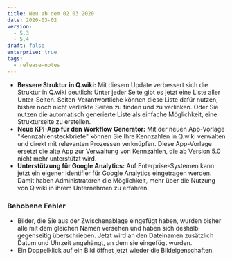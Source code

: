 ```yaml
---
title: Neu ab dem 02.03.2020
date: 2020-03-02
version:
  - 5.3
  - 5.4
draft: false
enterprise: true
tags:
  - release-notes
---
```

* **Bessere Struktur in Q.wiki:** Mit diesem Update verbessert sich die Struktur in Q.wiki deutlich: Unter jeder Seite gibt es jetzt eine Liste aller Unter-Seiten. Seiten-Verantwortliche können diese Liste dafür nutzen, bisher noch nicht verlinkte Seiten zu finden und zu verlinken. Oder Sie nutzen die automatisch generierte Liste als einfache Möglichkeit, eine Strukturseite zu erstellen.
* **Neue KPI-App für den Workflow Generator:** Mit der neuen App-Vorlage "Kennzahlensteckbriefe" können Sie Ihre Kennzahlen in Q.wiki verwalten und direkt mit relevanten Prozessen verknüpfen. Diese App-Vorlage ersetzt die alte App zur Verwaltung von Kennzahlen, die ab Version 5.0 nicht mehr unterstützt wird.
* **Unterstützung für Google Analytics:** Auf Enterprise-Systemen kann jetzt ein eigener Identifier für Google Analytics eingetragen werden. Damit haben Administratoren die Möglichkeit, mehr über die Nutzung von Q.wiki in ihrem Unternehmen zu erfahren.

### Behobene Fehler

* Bilder, die Sie aus der Zwischenablage eingefügt haben, wurden bisher alle mit dem gleichen Namen versehen und haben sich deshalb gegenseitig überschrieben. Jetzt wird an den Dateinamen zusätzlich Datum und Uhrzeit angehängt, an dem sie eingefügt wurden.
* Ein Doppelklick auf ein Bild öffnet jetzt wieder die Bildeigenschaften.